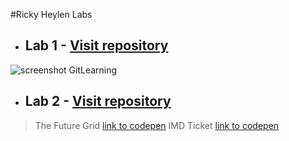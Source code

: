 #Ricky Heylen Labs

* ## Lab 1 - [Visit repository](https://github.com/Rix11-H/2-imd-webtechadv-portfolio.git)
![screenshot GitLearning](../2-imd-webtechadv-portfolio/lab1/screenshot-gitLearning.png)

* ## Lab 2 - [Visit repository](https://github.com/Rix11-H/2-imd-webtechadv-portfolio.git)
> The Future Grid [link to codepen](https://codepen.io/Rix11/pen/Exbpodd)
> IMD Ticket [link to codepen](https://codepen.io/Rix11/pen/GROByWK)
